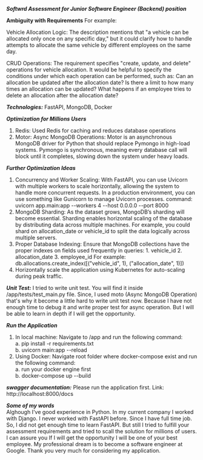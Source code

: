 ***Softwrd Assessment for Junior Software Engineer (Backend) position***

**Ambiguity with Requirements**
For example: 

Vehicle Allocation Logic:
The description mentions that "a vehicle can be allocated only once on any specific day," but it could clarify how to handle attempts to allocate the same vehicle by different employees on the same day.

CRUD Operations:
The requirement specifies "create, update, and delete" operations for vehicle allocation. It would be helpful to specify the conditions under which each operation can be performed, such as:
Can an allocation be updated after the allocation date?
Is there a limit to how many times an allocation can be updated?
What happens if an employee tries to delete an allocation after the allocation date?


***Technologies:***
FastAPI, MongoDB, Docker

***Optimization for Millions Users***
1. Redis: Used Redis for caching and reduces database operations
2. Motor: Async MongoDB Operations: Motor is an asynchronous MongoDB driver for Python that should replace Pymongo in high-load systems. Pymongo is synchronous, meaning every database call will block until it completes, slowing down the system under heavy loads.

***Further Optimization Ideas***
1. Concurrency and Worker Scaling: With FastAPI, you can use Uvicorn with multiple workers to scale horizontally, allowing the system to handle more concurrent requests. In a production environment, you can use something like Gunicorn to manage Uvicorn processes. command: uvicorn app.main:app --workers 4 --host 0.0.0.0 --port 8000
2. MongoDB Sharding: As the dataset grows, MongoDB’s sharding will become essential. Sharding enables horizontal scaling of the database by distributing data across multiple machines. For example, you could shard on allocation_date or vehicle_id to split the data logically across multiple servers.
3. Proper Database Indexing: Ensure that MongoDB collections have the proper indexes on fields used frequently in queries: 1. vehicle_id 2. allocation_date 3. employee_id 
For example: db.allocations.create_index([("vehicle_id", 1), ("allocation_date", 1)])
4. Horizontally scale the application using Kubernetes for auto-scaling during peak traffic.

***Unit Test:***
I tried to write unit test. You will find it inside /app/tests/test_main.py file. Since, I used moto (Async MongoDB Operation) that's why it become a little hard to write unit test now. Because I have not enough time to debug it and write proper test for async operation. But I will be able to learn in depth if I will get the opportunity. 

***Run the Application***
1. In local machine: Navigate to /app and run the following command: <br>
 a. pip install -r requirements.txt</br>
 b. uvicorn main:app --reload </br>
2. Using Docker: Navigate root folder where docker-compose exist and run the following command: 
<br>a. run your docker engine first
<br>b. docker-compose up --build<br> 

***swagger documentation:***
Please run the application first. 
Link: http://localhost:8000/docs <br>


***Some of my words*** <br>
Alghough I've good experience in Python. In my current company I worked with Django. I never worked with FastAPI before. Since I have full time job. So, I did not get enough time to learn FastAPI. But still I tried to fulfill your assessment requirements and tried to scall the solution for millions of users. I can assure you If I will get the opportunity I will be one of your best employee. My professional dream is to become a software engineer at Google. Thank you very much for considering my application. 